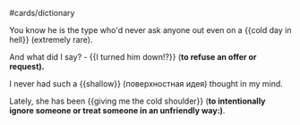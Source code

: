 #cards/dictionary 

You know he is the type who'd never ask anyone out even on a {{cold day in hell}} (extremely rare).

And what did I say? - {{I turned him down!?}} (**to refuse an offer or request).** <!--SR:!2024-01-27,13,270--> 

I never had such a {{shallow}} (поверхностная идея) thought in my mind.

Lately, she has been {{giving me the cold shoulder}} (**to intentionally ignore someone or treat someone in an unfriendly way:)**.